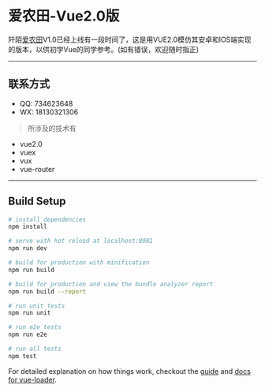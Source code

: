 # 爱农田-Vue2.0版
阡陌[爱农田](http://www.qmant.com)V1.0已经上线有一段时间了，这是用VUE2.0模仿其安卓和IOS端实现的版本，以供初学Vue的同学参考。(如有错误，欢迎随时指正)
***
## 联系方式
* QQ: 734623648
* WX: 18130321306

> 所涉及的技术有
- vue2.0
- vuex
- vux
- vue-router
***
## Build Setup

``` bash
# install dependencies
npm install

# serve with hot reload at localhost:8081
npm run dev

# build for production with minification
npm run build

# build for production and view the bundle analyzer report
npm run build --report

# run unit tests
npm run unit

# run e2e tests
npm run e2e

# run all tests
npm test
```

For detailed explanation on how things work, checkout the [guide](http://vuejs-templates.github.io/webpack/) and [docs for vue-loader](http://vuejs.github.io/vue-loader).
